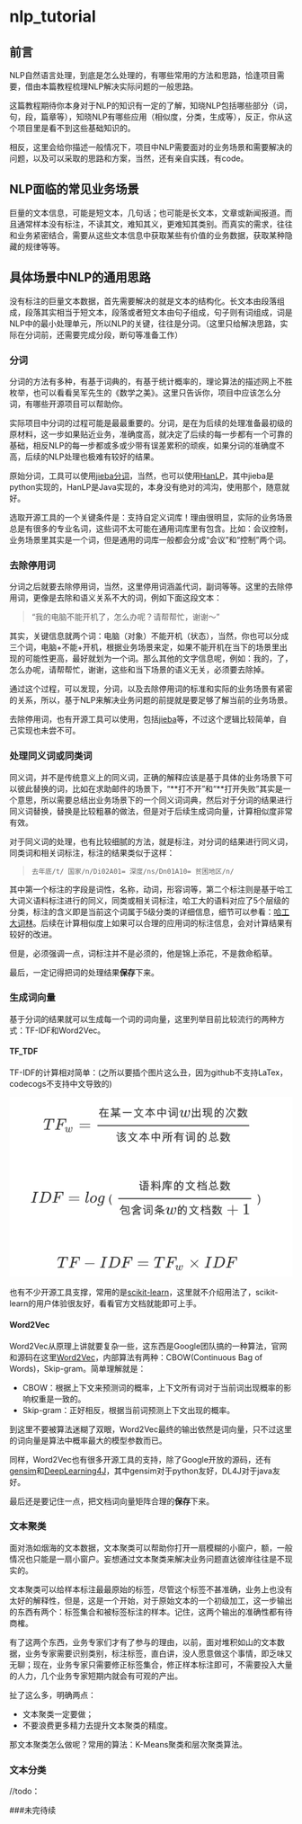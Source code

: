 # nlp_tutorial
## 前言
NLP自然语言处理，到底是怎么处理的，有哪些常用的方法和思路，恰逢项目需要，借由本篇教程梳理NLP解决实际问题的一般思路。

这篇教程期待你本身对于NLP的知识有一定的了解，知晓NLP包括哪些部分（词，句，段，篇章等），知晓NLP有哪些应用（相似度，分类，生成等），反正，你从这个项目里是看不到这些基础知识的。

相反，这里会给你描述一般情况下，项目中NLP需要面对的业务场景和需要解决的问题，以及可以采取的思路和方案，当然，还有亲自实践，有code。



## NLP面临的常见业务场景

巨量的文本信息，可能是短文本，几句话；也可能是长文本，文章或新闻报道。而且通常样本没有标注，不读其文，难知其义，更难知其类别。而真实的需求，往往和业务紧密结合，需要从这些文本信息中获取某些有价值的业务数据，获取某种隐藏的规律等等。



## 具体场景中NLP的通用思路

没有标注的巨量文本数据，首先需要解决的就是文本的结构化。长文本由段落组成，段落其实相当于短文本，段落或者短文本由句子组成，句子则有词组成，词是NLP中的最小处理单元，所以NLP的关键，往往是分词。（这里只给解决思路，实际在分词前，还需要完成分段，断句等准备工作）

### 分词

分词的方法有多种，有基于词典的，有基于统计概率的，理论算法的描述网上不胜枚举，也可以看看吴军先生的《数学之美》。这里只告诉你，项目中应该怎么分词，有哪些开源项目可以帮助你。

实际项目中分词的过程可能是最最重要的。分词，是在为后续的处理准备最初级的原材料，这一步如果贴近业务，准确度高，就决定了后续的每一步都有一个可靠的基础，相反NLP的每一步都或多或少带有误差累积的顽疾，如果分词的准确度不高，后续的NLP处理也极难有较好的结果。

原始分词，工具可以使用[jieba分词](https://github.com/fxsjy/jieba)，当然，也可以使用[HanLP](https://github.com/hankcs/HanLP)，其中jieba是python实现的，HanLP是Java实现的，本身没有绝对的鸿沟，使用那个，随意就好。

选取开源工具的一个关键条件是：支持自定义词库！理由很明显，实际的业务场景总是有很多的专业名词，这些词不太可能在通用词库里有包含。比如：会议控制，业务场景里其实是一个词，但是通用的词库一般都会分成“会议”和“控制”两个词。

### 去除停用词

分词之后就要去除停用词，当然，这里停用词涵盖代词，副词等等。这里的去除停用词，更像是去除和语义关系不大的词，例如下面这段文本：

> “我的电脑不能开机了，怎么办呢？请帮帮忙，谢谢～”

其实，关键信息就两个词：电脑（对象）不能开机（状态），当然，你也可以分成三个词，电脑+不能+开机，根据业务场景来定，如果不能开机在当下的场景里出现的可能性更高，最好就划为一个词。那么其他的文字信息呢，例如：我的，了，怎么办呢，请帮帮忙，谢谢，这些和当下场景的语义无关，必须要去除掉。

通过这个过程，可以发现，分词，以及去除停用词的标准和实际的业务场景有紧密的关系，所以，基于NLP来解决业务问题的前提就是要足够了解当前的业务场景。

去除停用词，也有开源工具可以使用，包括[jieba](https://github.com/fxsjy/jieba)等，不过这个逻辑比较简单，自己实现也未尝不可。

### 处理同义词或同类词

同义词，并不是传统意义上的同义词，正确的解释应该是基于具体的业务场景下可以彼此替换的词，比如在求助邮件的场景下，“\*\*打不开”和“\*\*打开失败”其实是一个意思，所以需要总结出业务场景下的一个同义词词典，然后对于分词的结果进行同义词替换，替换是比较粗暴的做法，但是对于后续生成词向量，计算相似度非常有效。

对于同义词的处理，也有比较细腻的方法，就是标注，对分词的结果进行同义词，同类词和相关词标注，标注的结果类似于这样：

> ```
> 去年底/t/ 国家/n/Di02A01= 深度/ns/Dn01A10= 贫困地区/n/
> ```

其中第一个标注的字段是词性，名称，动词，形容词等，第二个标注则是基于哈工大词义语料标注进行的同义，同类或相关词标注，哈工大的语料对应了5个层级的分类，标注的含义即是当前这个词属于5级分类的详细信息，细节可以参看：[哈工大词林](https://www.ltp-cloud.com/download/)。后续在计算相似度上如果可以合理的应用词的标注信息，会对计算结果有较好的改进。

但是，必须强调一点，词标注并不是必须的，他是锦上添花，不是救命稻草。

最后，一定记得把词的处理结果**保存**下来。

### 生成词向量

基于分词的结果就可以生成每一个词的词向量，这里列举目前比较流行的两种方式：TF-IDF和Word2Vec。

#### TF_TDF

TF-IDF的计算相对简单：(之所以要插个图片这么丑，因为github不支持LaTex，codecogs不支持中文导致的)

![TF-IDF](./TF-IDF.png)

也有不少开源工具支撑，常用的是[scikit-learn](http://scikit-learn.org/stable/)，这里就不介绍用法了，scikit-learn的用户体验很友好，看看官方文档就能即可上手。

#### Word2Vec

Word2Vec从原理上讲就要复杂一些，这东西是Google团队搞的一种算法，官网和源码在这里[Word2Vec](https://code.google.com/archive/p/word2vec/)，内部算法有两种：CBOW(Continuous Bag of Words)，Skip-gram。简单理解就是：

* CBOW：根据上下文来预测词的概率，上下文所有词对于当前词出现概率的影响权重是一致的。
* Skip-gram：正好相反，根据当前词预测上下文出现的概率。

到这里不要被算法迷糊了双眼，Word2Vec最终的输出依然是词向量，只不过这里的词向量是算法中概率最大的模型参数而已。

同样，Word2Vec也有很多开源工具的支持，除了Google开放的源码，还有[gensim](https://radimrehurek.com/gensim/)和[DeepLearning4J](https://deeplearning4j.org/)，其中gensim对于python友好，DL4J对于java友好。

最后还是要记住一点，把文档词向量矩阵合理的**保存**下来。

### 文本聚类

面对浩如烟海的文本数据，文本聚类可以帮助你打开一扇模糊的小窗户，额，一般情况也只能是一扇小窗户。妄想通过文本聚类来解决业务问题直达彼岸往往是不现实的。

 文本聚类可以给样本标注最最原始的标签，尽管这个标签不甚准确，业务上也没有太好的解释性，但是，这是一个开始，对于原始文本的一个初级加工，这一步输出的东西有两个：标签集合和被标签标注的样本。记住，这两个输出的准确性都有待商榷。

有了这两个东西，业务专家们才有了参与的理由，以前，面对堆积如山的文本数据，业务专家需要识别类别，标注标签，直白讲，没人愿意做这个事情，即乏味又无聊；现在，业务专家只需要修正标签集合，修正样本标注即可，不需要投入大量的人力，几个业务专家短期内就会有可观的产出。

扯了这么多，明确两点：

* 文本聚类一定要做；
* 不要浪费更多精力去提升文本聚类的精度。

那文本聚类怎么做呢？常用的算法：K-Means聚类和层次聚类算法。



### 文本分类

//todo：

###未完待续

